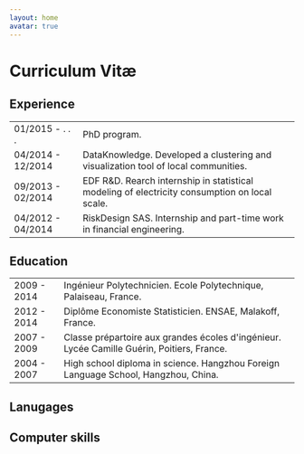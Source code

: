 ```yaml
---
layout: home
avatar: true
---
```


Curriculum Vitæ
====================

Experience
--------------------

<table>
    <tr>
        <td>01/2015 - . . .</td> <td>PhD program.</td>
    </tr>
    <tr>
        <td>04/2014 - 12/2014</td> <td>DataKnowledge. Developed a clustering and visualization tool of local communities.</td>
    </tr>
    <tr>
        <td>09/2013 - 02/2014</td> <td>EDF R&D. Rearch internship in statistical modeling of electricity consumption on local scale.</td>
    </tr>
    <tr>
        <td>04/2012 - 04/2014</td> <td>RiskDesign SAS. Internship and part-time work in financial engineering.</td>
    </tr>
</table>


Education
--------------------

<table>
    <tr>
        <td>2009 - 2014</td> <td>Ingénieur Polytechnicien. Ecole Polytechnique, Palaiseau, France.</td>
    </tr>
    <tr>
        <td>2012 - 2014</td> <td>Diplôme Economiste Statisticien. ENSAE, Malakoff, France.</td>
    </tr>
    <tr>
        <td>2007 - 2009</td> <td>Classe prépartoire aux grandes écoles d'ingénieur. Lycée Camille Guérin, Poitiers, France.</td>
    </tr>
    <tr>
        <td>2004 - 2007</td> <td>High school diploma in science. Hangzhou Foreign Language School, Hangzhou, China.</td>
    </tr>
</table>

Lanugages
--------------------



Computer skills
--------------------
